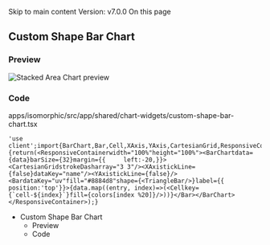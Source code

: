 Skip to main content
Version: v7.0.0
On this page
## Custom Shape Bar Chart​
### Preview​
![Stacked Area Chart preview](https://isomorphic-doc.vercel.app/assets/images/custom-bar-chart-c0a48db21a5753fad32ac01e275588b0.png)
### Code​
apps/isomorphic/src/app/shared/chart-widgets/custom-shape-bar-chart.tsx
```
'use client';import{BarChart,Bar,Cell,XAxis,YAxis,CartesianGrid,ResponsiveContainer,}from'recharts';exportdefaultfunctionCustomShapeBarChart(){return(<ResponsiveContainerwidth="100%"height="100%"><BarChartdata={data}barSize={32}margin={{     left:-20,}}><CartesianGridstrokeDasharray="3 3"/><XAxistickLine={false}dataKey="name"/><YAxistickLine={false}/><BardataKey="uv"fill="#8884d8"shape={<TriangleBar/>}label={{ position:'top'}}>{data.map((entry, index)=>(<Cellkey={`cell-${index}`}fill={colors[index %20]}/>))}</Bar></BarChart></ResponsiveContainer>);}
```

  * Custom Shape Bar Chart
    * Preview
    * Code


